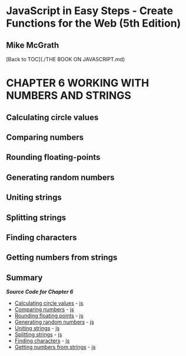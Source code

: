 # **JavaScript in Easy Steps - Create Functions for the Web (5th Edition)**
## Mike McGrath

[Back to TOC](./THE BOOK ON JAVASCRIPT.md)

# CHAPTER 6 WORKING WITH NUMBERS AND STRINGS
## Calculating circle values
## Comparing numbers
## Rounding floating-points
## Generating random numbers
## Uniting strings
## Splitting strings
## Finding characters
## Getting numbers from strings
## Summary<br>

***Source Code for Chapter 6***
        <ul>
          <li><a href="src/6-Working with numbers and strings/constants.html">Calculating circle values</a> -
            <a href="src/6-Working with numbers and strings/constants.js"> js</a></li>
          <li><a href="src/6-Working with numbers and strings/math.html">Comparing numbers</a> -
            <a href="src/6-Working with numbers and strings/math.js"> js</a></li>
          <li><a href="src/6-Working with numbers and strings/float.html">Rounding floating points</a> -
            <a href="src/6-Working with numbers and strings/float.js"> js</a></li>
          <li><a href="src/6-Working with numbers and strings/random.html">Generating random numbers</a> -
            <a href="src/6-Working with numbers and strings/random.js"> js</a></li>
          <li><a href="src/6-Working with numbers and strings/string.html">Uniting strings</a> -
            <a href="src/6-Working with numbers and strings/string.js"> js</a></li>
          <li><a href="src/6-Working with numbers and strings/substring.html">Splitting strings</a> -
            <a href="src/6-Working with numbers and strings/substring.js"> js</a></li>
          <li><a href="src/6-Working with numbers and strings/search.html">Finding characters</a> -
            <a href="src/6-Working with numbers and strings/search.js"> js</a></li>
          <li><a href="src/6-Working with numbers and strings/parse.html">Getting numbers from strings</a> -
            <a href="src/6-Working with numbers and strings/parse.js"> js</a></li>
        </ul>